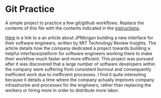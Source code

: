 # Git Practice
A simple project to practice a few git/github workflows.  Replace the contents of this file with the contents indicated in the [instructions](./instructions.md).

[Here](https://www.technologyreview.com/2023/07/10/1075764/building-a-world-class-platform-for-software-engineers/) is a link to a an article about JPMorgan building a new interface for their software engineers, written by MIT Technology Review Insights. The article details how the company dedicated a project towards building a helpful interface/platform for software engineers working there to make their workflow much faster and more efficient. This project was pursued after it was discovered that a large number of software developers within the company were suffering from consistent burnout and consequently inefficient work due to inefficient processes. I find it quite interesting because it details a time where the company actually improves company infrastructre and processes for the engineers, rather than replacing the workers or hiring more in order to distribute more labor.
